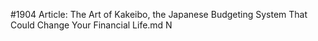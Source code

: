 #1904
Article: The Art of Kakeibo, the Japanese Budgeting System That Could Change Your Financial Life.md N
